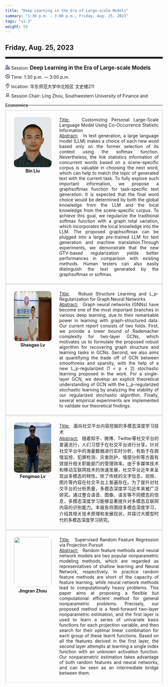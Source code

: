 ```yaml
---
title: "Deep Learning in the Era of Large-scale Models"
summary: "1:30 p.m. — 3:00 p.m., Friday, Aug. 25, 2023"
tags: "s1-3"
weight: 50
---
```


Friday, Aug. 25, 2023
------


<hr style="border: 0; border-top: 5px solid;">

<div class="tip">
    <img class="icon" src="/icon/yanjiang.png" />
    Session: <span class="font-bold" style="font-size:120%">Deep Learning in the Era of Large-scale Models</span>
</div>

<div class="tip">
    <img class="icon" src="/icon/shizhong.png" />
    Time: 1:30 p.m. — 3:00 p.m.
</div>
<div class="tip">
    <img class="icon" src="/icon/didian.png" />
    location: 华东师范大学中北校区 文史楼211
</div>


<div class="tip">
    <img class="icon" src="/icon/lingdao.png" />
    Session Chair: Ling Zhou, Southwestern University of Finance and Economics
</div>


________________________________________

<div class="row">
    <div class="left">
        <img src="/images/liubin-swufe.png" class="avatar" />
        <div class="font-small font-bold">
            <a>
                Bin Liu
            </a>
        </div>
    </div>
    <div class="right">
        <div class="font-small">
            <u>Title:</u> &nbsp;
            Customizing Personal Large-Scale Language Model Using Co-Occurrence Statistic Information
        </div>
        <div class="content font-small">
            <u>Abstract:</u> &nbsp;
            In text generation, a large language model (LLM) makes a choice of each new word based only on the former selection of its context using the softmax function. Nevertheless, the link statistics information of concurrent words based on a scene-specific corpus is valuable in choosing the next word, which can help to match the topic of generated text with the current task. To fully explore such important information, we propose a graphsoftmax function for task-specific text generation. It is expected that the final word choice would be determined by both the global knowledge from the LLM and the local knowledge from the scene-specific corpus. To achieve this goal, we regularize the traditional softmax function with a graph total variation, which incorporates the local knowledge into the LLM. The proposed graphsoftmax can be plugged into a large pre-trained LLM for text generation and machine translation.Through experiments, we demonstrate that the new GTV-based regularization yields better performances in comparison with existing methods. Human testers can also easily distinguish the text generated by the graphsoftmax or softmax.
        </div>
    </div>
</div>

<div class="row">
    <div class="left">
        <img src="/images/shaogao.png" class="avatar" />
        <div class="font-small font-bold">
            <a>
                Shaogao Lv
            </a>
        </div>
    </div>
    <div class="right">
        <div class="font-small">
            <u>Title:</u> &nbsp;
            Robust Structure Learning and L_p-Regularization for Graph Neural Networks
        </div>
        <div class="content font-small">
            <u>Abstract:</u> &nbsp;
            Graph neural networks (GNNs) have become one of the most important branches in various deep learning, due to their remarkable power in learning with graph-structured data. Our current report consists of two folds.  First, we provide a lower bound of Rademacher complexity for two-layer GCNs, which motivates us to formulate the proposed robust algorithm for recovering graph structure and learning tasks in GCNs. Second, we also aims at quantifying the trade off of GCN between smoothness and sparsity, with the help of a new L_p-regularized (1 < p ≤ 2) stochastic learning proposed in the work. For a single-layer GCN, we develop an explicit theoretical understanding of GCN with the L_p-regularized stochastic learning by analyzing the stability of our regularized stochastic algorithm. Finally, several empirical experiments are implemented to validate our theoretical findings.
        </div>
    </div>
</div>

<div class="row">
    <div class="left">
        <img src="/images/fengmao.png" class="avatar" />
        <div class="font-small font-bold">
            <a>
                Fengmao Lv
            </a>
        </div>
    </div>
    <div class="right">
        <div class="font-small">
            <u>Title:</u> &nbsp;
            面向社交平台内容挖掘的多模态深度学习技术
        </div>
        <div class="content font-small">
            <u>Abstract:</u> &nbsp;
            随着知乎、微博、Twitter等社交平台的普遍流行，人们习惯于在社交平台进行分享。针对社交平台中的海量数据进行实时分析，有助于在舆情监控、犯罪检测、灾害防护、情感分析等方面有效提升相关职能部门的管理效率。由于多媒体技术和移动互联网技术的快速发展，社交平台近年来呈现出多模态的特性。除了传统的文字信息，视频、图片等内容在社交平台上普遍存在。为了提升对社交平台的分析质量，多模态深度学习近年来被广泛研究。通过整合语音、图像、语言等不同模态的信息，多模态深度学习能够显著提升对多模态互联网内容的识别能力。本报告将围绕多模态深度学习，介绍其相关技术原理和发展现状，并探讨大模型时代的多模态深度学习研究。
        </div>
    </div>
</div>

<div class="row">
    <div class="left">
        <img src="/images/jingran.png" class="avatar" />
        <div class="font-small font-bold">
            <a>
                Jingran Zhou
            </a>
        </div>
    </div>
    <div class="right">
        <div class="font-small">
            <u>Title:</u> &nbsp;
            Supervised Random Feature Regression via Projection Pursuit
        </div>
        <div class="content font-small">
            <u>Abstract:</u> &nbsp;
            Random feature methods and neural network models are two popular nonparametric modeling methods, which are regarded as representatives of shallow learning and Neural Network, respectively. In practice random feature methods are short of the capacity of feature learning, while neural network methods lead to computationally heavy problems. This paper aims at proposing a flexible but computational efficient method for general nonparametric problems. Precisely, our proposed method is a feed-forward two-layer nonparametric estimation, and the first layer is used to learn a series of univariate basis functions for each projection variable, and then search for their optimal linear combination for each group of these learnt functions. Based on all the features derived in the first layer, the second layer attempts at learning a single index function with an unknown activation function. Our nonparametric estimation takes advantage of both random features and neural networks, and can be seen as an intermediate bridge between them.
        </div>
    </div>
</div>

<style>

.tip {
    height: 30px;
    line-height: 30px;
}

.icon {
    width: 15px;
}

.row {
    padding: 10px; 
    height: auto; 
    border-bottom-width: 2px; 
    border-style: solid; 
    border-color: #E4E7ED; 
    padding-bottom: 20px; 
    padding-top: 20px;
    display: flex; 
    text-align: justify;
}

.left {
    min-width: 150px !important;
    text-align: center;
}

.avatar {
    width: 120px;
    height: 160px;
    max-width: 100%;
    border-radius: 10px;
}

.right {
    margin-left: 10px; 
    max-width: 80%;
}


.font-small {
    /* font-size: 16px; */
}

.font-bold {
    font-weight: bold;
}
</style>